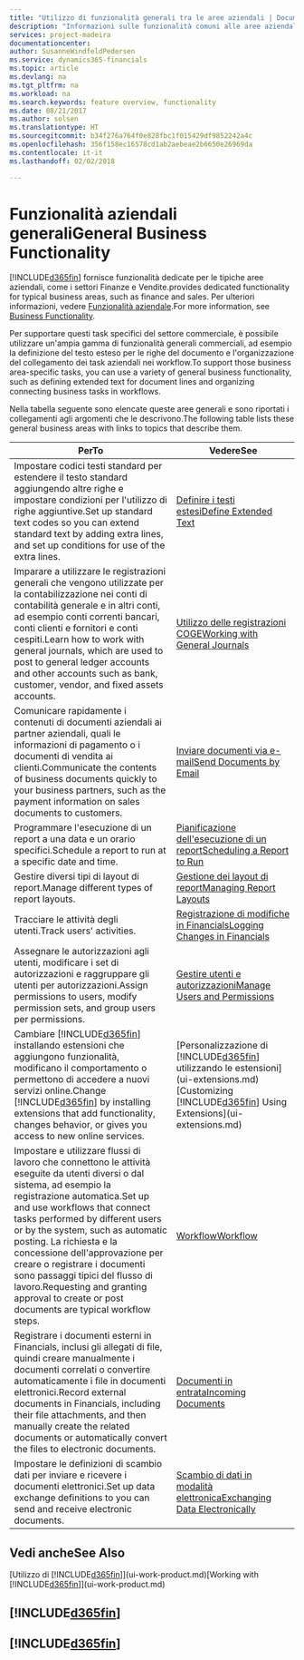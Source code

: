 ```yaml
---
title: "Utilizzo di funzionalità generali tra le aree aziendali | Documenti Microsoft"
description: "Informazioni sulle funzionalità comuni alle aree aziendali in Finance and Operations, Business edition."
services: project-madeira
documentationcenter: 
author: SusanneWindfeldPedersen
ms.service: dynamics365-financials
ms.topic: article
ms.devlang: na
ms.tgt_pltfrm: na
ms.workload: na
ms.search.keywords: feature overview, functionality
ms.date: 08/21/2017
ms.author: solsen
ms.translationtype: HT
ms.sourcegitcommit: b34f276a764f0e828fbc1f015429df9852242a4c
ms.openlocfilehash: 356f158ec16578cd1ab2aebeae2b6650e26969da
ms.contentlocale: it-it
ms.lasthandoff: 02/02/2018

---
```

# <a name="general-business-functionality"></a><span data-ttu-id="2b8db-103">Funzionalità aziendali generali</span><span class="sxs-lookup"><span data-stu-id="2b8db-103">General Business Functionality</span></span>
[!INCLUDE[d365fin](includes/d365fin_md.md)] <span data-ttu-id="2b8db-104"> fornisce funzionalità dedicate per le tipiche aree aziendali, come i settori Finanze e Vendite.</span><span class="sxs-lookup"><span data-stu-id="2b8db-104">provides dedicated functionality for typical business areas, such as finance and sales.</span></span> <span data-ttu-id="2b8db-105">Per ulteriori informazioni, vedere [Funzionalità aziendale](madeira-business-functionality.md).</span><span class="sxs-lookup"><span data-stu-id="2b8db-105">For more information, see [Business Functionality](madeira-business-functionality.md).</span></span>

<span data-ttu-id="2b8db-106">Per supportare questi task specifici del settore commerciale, è possibile utilizzare un'ampia gamma di funzionalità generali commerciali, ad esempio la definizione del testo esteso per le righe del documento e l'organizzazione del collegamento dei task aziendali nei workflow.</span><span class="sxs-lookup"><span data-stu-id="2b8db-106">To support those business area-specific tasks, you can use a variety of general business functionality, such as defining extended text for document lines and organizing connecting business tasks in workflows.</span></span>



<span data-ttu-id="2b8db-107">Nella tabella seguente sono elencate queste aree generali e sono riportati i collegamenti agli argomenti che le descrivono.</span><span class="sxs-lookup"><span data-stu-id="2b8db-107">The following table lists these general business areas with links to topics that describe them.</span></span>

| <span data-ttu-id="2b8db-108">Per</span><span class="sxs-lookup"><span data-stu-id="2b8db-108">To</span></span> | <span data-ttu-id="2b8db-109">Vedere</span><span class="sxs-lookup"><span data-stu-id="2b8db-109">See</span></span> |
| --- | --- |
| <span data-ttu-id="2b8db-110">Impostare codici testi standard per estendere il testo standard aggiungendo altre righe e impostare condizioni per l'utilizzo di righe aggiuntive.</span><span class="sxs-lookup"><span data-stu-id="2b8db-110">Set up standard text codes so you can extend standard text by adding extra lines, and set up conditions for use of the extra lines.</span></span> |[<span data-ttu-id="2b8db-111">Definire i testi estesi</span><span class="sxs-lookup"><span data-stu-id="2b8db-111">Define Extended Text</span></span>](ui-how-define-ext-text.md) |
| <span data-ttu-id="2b8db-112">Imparare a utilizzare le registrazioni generali che vengono utilizzate per la contabilizzazione nei conti di contabilità generale e in altri conti, ad esempio conti correnti bancari, conti clienti e fornitori e conti cespiti.</span><span class="sxs-lookup"><span data-stu-id="2b8db-112">Learn how to work with general journals, which are used to post to general ledger accounts and other accounts such as bank, customer, vendor, and fixed assets accounts.</span></span> |[<span data-ttu-id="2b8db-113">Utilizzo delle registrazioni COGE</span><span class="sxs-lookup"><span data-stu-id="2b8db-113">Working with General Journals</span></span>](ui-work-general-journals.md) |
| <span data-ttu-id="2b8db-114">Comunicare rapidamente i contenuti di documenti aziendali ai partner aziendali, quali le informazioni di pagamento o i documenti di vendita ai clienti.</span><span class="sxs-lookup"><span data-stu-id="2b8db-114">Communicate the contents of business documents quickly to your business partners, such as the payment information on sales documents to customers.</span></span> |[<span data-ttu-id="2b8db-115">Inviare documenti via e-mail</span><span class="sxs-lookup"><span data-stu-id="2b8db-115">Send Documents by Email</span></span>](ui-how-send-documents-email.md) |
| <span data-ttu-id="2b8db-116">Programmare l'esecuzione di un report a una data e un orario specifici.</span><span class="sxs-lookup"><span data-stu-id="2b8db-116">Schedule a report to run at a specific date and time.</span></span> |[<span data-ttu-id="2b8db-117">Pianificazione dell'esecuzione di un report</span><span class="sxs-lookup"><span data-stu-id="2b8db-117">Scheduling a Report to Run</span></span>](ui-work-report.md#ScheduleReport) |
| <span data-ttu-id="2b8db-118">Gestire diversi tipi di layout di report.</span><span class="sxs-lookup"><span data-stu-id="2b8db-118">Manage different types of report layouts.</span></span> |[<span data-ttu-id="2b8db-119">Gestione dei layout di report</span><span class="sxs-lookup"><span data-stu-id="2b8db-119">Managing Report Layouts</span></span>](ui-manage-report-layouts.md) |
| <span data-ttu-id="2b8db-120">Tracciare le attività degli utenti.</span><span class="sxs-lookup"><span data-stu-id="2b8db-120">Track users' activities.</span></span>|[<span data-ttu-id="2b8db-121">Registrazione di modifiche in Financials</span><span class="sxs-lookup"><span data-stu-id="2b8db-121">Logging Changes in Financials</span></span>](across-log-changes.md)|
|<span data-ttu-id="2b8db-122">Assegnare le autorizzazioni agli utenti, modificare i set di autorizzazioni e raggruppare gli utenti per autorizzazioni.</span><span class="sxs-lookup"><span data-stu-id="2b8db-122">Assign permissions to users, modify permission sets, and group users per permissions.</span></span>|[<span data-ttu-id="2b8db-123">Gestire utenti e autorizzazioni</span><span class="sxs-lookup"><span data-stu-id="2b8db-123">Manage Users and Permissions</span></span>](ui-how-users-permissions.md)|
| <span data-ttu-id="2b8db-124">Cambiare [!INCLUDE[d365fin](includes/d365fin_md.md)] installando estensioni che aggiungono funzionalità, modificano il comportamento o permettono di accedere a nuovi servizi online.</span><span class="sxs-lookup"><span data-stu-id="2b8db-124">Change [!INCLUDE[d365fin](includes/d365fin_md.md)] by installing extensions that add functionality, changes behavior, or gives you access to new online services.</span></span> |<span data-ttu-id="2b8db-125">[Personalizzazione di [!INCLUDE[d365fin](includes/d365fin_md.md)] utilizzando le estensioni](ui-extensions.md)</span><span class="sxs-lookup"><span data-stu-id="2b8db-125">[Customizing [!INCLUDE[d365fin](includes/d365fin_md.md)] Using Extensions](ui-extensions.md)</span></span> |
|<span data-ttu-id="2b8db-126">Impostare e utilizzare flussi di lavoro che connettono le attività eseguite da utenti diversi o dal sistema, ad esempio la registrazione automatica.</span><span class="sxs-lookup"><span data-stu-id="2b8db-126">Set up and use workflows that connect tasks performed by different users or by the system, such as automatic posting.</span></span> <span data-ttu-id="2b8db-127">La richiesta e la concessione dell'approvazione per creare o registrare i documenti sono passaggi tipici del flusso di lavoro.</span><span class="sxs-lookup"><span data-stu-id="2b8db-127">Requesting and granting approval to create or post documents are typical workflow steps.</span></span>|[<span data-ttu-id="2b8db-128">Workflow</span><span class="sxs-lookup"><span data-stu-id="2b8db-128">Workflow</span></span>](across-workflow.md)|
|<span data-ttu-id="2b8db-129">Registrare i documenti esterni in Financials, inclusi gli allegati di file, quindi creare manualmente i documenti correlati o convertire automaticamente i file in documenti elettronici.</span><span class="sxs-lookup"><span data-stu-id="2b8db-129">Record external documents in Financials, including their file attachments, and then manually create the related documents or automatically convert the files to electronic documents.</span></span>|[<span data-ttu-id="2b8db-130">Documenti in entrata</span><span class="sxs-lookup"><span data-stu-id="2b8db-130">Incoming Documents</span></span>](across-income-documents.md)|
| <span data-ttu-id="2b8db-131">Impostare le definizioni di scambio dati per inviare e ricevere i documenti elettronici.</span><span class="sxs-lookup"><span data-stu-id="2b8db-131">Set up data exchange definitions to you can send and receive electronic documents.</span></span> |[<span data-ttu-id="2b8db-132">Scambio di dati in modalità elettronica</span><span class="sxs-lookup"><span data-stu-id="2b8db-132">Exchanging Data Electronically</span></span>](across-data-exchange.md) |

## <a name="see-also"></a><span data-ttu-id="2b8db-133">Vedi anche</span><span class="sxs-lookup"><span data-stu-id="2b8db-133">See Also</span></span>
<span data-ttu-id="2b8db-134">[Utilizzo di [!INCLUDE[d365fin](includes/d365fin_md.md)]](ui-work-product.md)</span><span class="sxs-lookup"><span data-stu-id="2b8db-134">[Working with [!INCLUDE[d365fin](includes/d365fin_md.md)]](ui-work-product.md)</span></span>

## [!INCLUDE[d365fin](includes/free_trial_md.md)]  
## [!INCLUDE[d365fin](includes/training_link_md.md)]

